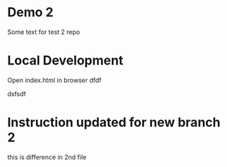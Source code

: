 # Demo 2

Some text for test 2 repo


# Local Development 

Open index.html in browser
dfdf

dsfsdf

# Instruction updated for new branch 2
this is difference in 2nd file



